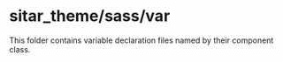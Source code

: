 # sitar_theme/sass/var

This folder contains variable declaration files named by their component class.

